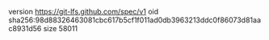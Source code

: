 version https://git-lfs.github.com/spec/v1
oid sha256:98d88326463081cbc617b5cf1f011ad0db3963213ddc0f86073d81aac8931d56
size 58011
